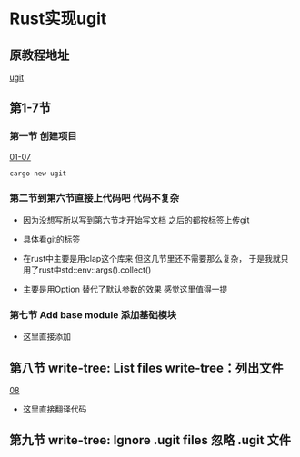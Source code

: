 # Rust实现ugit

## 原教程地址

[ugit](https://www.leshenko.net/p/ugit/#)

## 第1-7节

### 第一节 创建项目

[01-07](https://github.com/secheng722/ugit-rs/tree/01-07)

```bash
cargo new ugit
```

### 第二节到第六节直接上代码吧 代码不复杂

- 因为没想写所以写到第六节才开始写文档 之后的都按标签上传git

- 具体看git的标签

- 在rust中主要是用clap这个库来 但这几节里还不需要那么复杂，
  于是我就只用了rust中std::env::args().collect()

- 主要是用Option 替代了默认参数的效果 感觉这里值得一提

### 第七节 Add base module 添加基础模块

- 这里直接添加

## 第八节 write-tree: List files write-tree：列出文件

[08](https://github.com/secheng722/ugit-rs/tree/08)

- 这里直接翻译代码

## 第九节 write-tree: Ignore .ugit files 忽略 .ugit 文件
